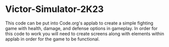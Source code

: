 # Victor-Simulator-2K23
This code can be put into Code.org's applab to create a simple fighting game with health, damage, and defense options in gameplay.
In order for this code to work you will need to create screens along with elements within applab in order for the game to be functional.
